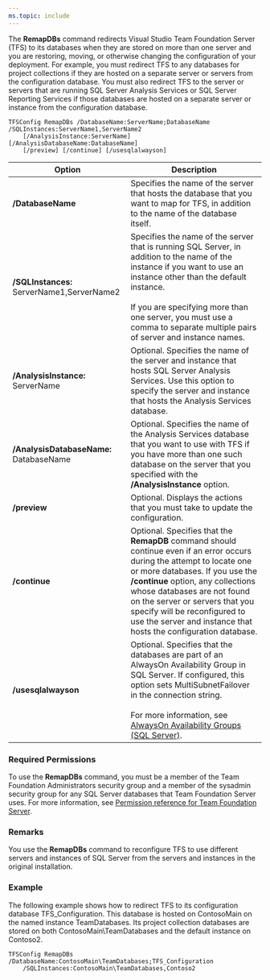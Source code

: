 ```yaml
---
ms.topic: include
---
```


The **RemapDBs** command redirects Visual Studio Team Foundation Server (TFS) to its databases
when they are stored on more than one server and you are restoring, moving, or otherwise changing the configuration of your deployment.
For example, you must redirect TFS to any databases for project collections
if they are hosted on a separate server or servers from the configuration database.
You must also redirect TFS to the server or servers that are running SQL Server Analysis Services or SQL Server Reporting Services
if those databases are hosted on a separate server or instance from the configuration database.

	TFSConfig RemapDBs /DatabaseName:ServerName;DatabaseName /SQLInstances:ServerName1,ServerName2
		[/AnalysisInstance:ServerName] [/AnalysisDatabaseName:DatabaseName]
		[/preview] [/continue] [/usesqlalwayson]

<table>
	<thead>
		<tr>
			<th>Option</th>
			<th>Description</th>
		</tr>
	</thead>
	<tbody>
		<tr>
			<td><strong>/DatabaseName</strong></td>
			<td>Specifies the name of the server that hosts the database that you want to map for TFS, in addition to the name of the database itself.</td>
		</tr>
		<tr>
			<td><strong>/SQLInstances:</strong> ServerName1,ServerName2</td>
			<td>
				Specifies the name of the server that is running SQL Server,
				in addition to the name of the instance if you want to use an instance other than the default instance.<br/><br/>
				If you are specifying more than one server, you must use a comma to separate multiple pairs of server and instance names.
			</td>
		</tr>
		<tr>
			<td><strong>/AnalysisInstance:</strong> ServerName</td>
			<td>
				Optional. Specifies the name of the server and instance that hosts SQL Server Analysis Services.
				Use this option to specify the server and instance that hosts the Analysis Services database.
			</td>
		</tr>
		<tr>
			<td><strong>/AnalysisDatabaseName:</strong> DatabaseName</td>
			<td>
				Optional. Specifies the name of the Analysis Services database that you want to use
				with TFS if you have more than one such database on the server that you specified with the <strong>/AnalysisInstance</strong> option.
			</td>
		</tr>
		<tr>
			<td><strong>/preview</strong></td>
			<td>Optional. Displays the actions that you must take to update the configuration.</td>
		</tr>
		<tr>
			<td><strong>/continue</strong></td>
			<td>
				Optional. Specifies that the <strong>RemapDB</strong> command should continue even if an error occurs during the attempt to locate one or more databases.
				If you use the <strong>/continue</strong> option, any collections whose databases are not found on the server or servers that you specify
				will be reconfigured to use the server and instance that hosts the configuration database.
			</td>
		</tr>
		<tr>
			<td><strong>/usesqlalwayson</strong></td>
			<td>
				Optional. Specifies that the databases are part of an AlwaysOn Availability Group in SQL Server.
				If configured, this option sets MultiSubnetFailover in the connection string.<br/><br/>
				For more information, see <a href="http://msdn.microsoft.com/library/hh510230.aspx">AlwaysOn Availability Groups (SQL Server)</a>.
			</td>
		</tr>
	</tbody>
</table>

### Required Permissions

To use the **RemapDBs** command, you must be a member of the Team Foundation Administrators security group and a member of the sysadmin security group for any SQL Server databases that Team Foundation Server uses. For more information, see [Permission reference for Team Foundation Server](/vsts/security/permissions).

### Remarks

You use the **RemapDBs** command to reconfigure TFS to use different servers and instances of SQL Server from the servers and instances in the original installation.

### Example

The following example shows how to redirect TFS to its configuration database TFS\_Configuration.
This database is hosted on ContosoMain on the named instance TeamDatabases.
Its project collection databases are stored on both ContosoMain\\TeamDatabases and the default instance on Contoso2.

    TFSConfig RemapDBs /DatabaseName:ContosoMain\TeamDatabases;TFS_Configuration
		/SQLInstances:ContosoMain\TeamDatabases,Contoso2
